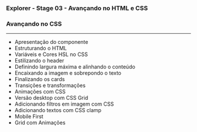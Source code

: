 ### Explorer - Stage 03 - Avançando no HTML e CSS
### Avançando no CSS
---
* Apresentação do componente
* Estruturando o HTML
* Variáveis e Cores HSL no CSS
* Estilizando o header
* Definindo largura máxima e alinhando o conteúdo 
* Encaixando a imagem e sobrepondo o texto
* Finalizando os cards
* Transições e transformações
* Animações com CSS
* Versão desktop com CSS Grid
* Adicionando filtros em imagem com CSS
* Adicionando textos com CSS clamp
* Mobile First
* Grid com Animações
